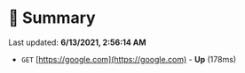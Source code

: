 # 📖 Summary
Last updated: **6/13/2021, 2:56:14 AM**

- `GET` [https://google.com](https://google.com) - **Up** (178ms)
